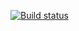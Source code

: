 [![Build status](https://ci.appveyor.com/api/projects/status/811hrv3yc32v1amc?svg=true)](https://ci.appveyor.com/project/EvgeniaRepina/hw2-2-selenide)
